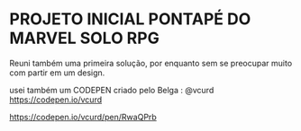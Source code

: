 # PROJETO INICIAL PONTAPÉ DO MARVEL SOLO RPG

Reuni também uma primeira solução, por enquanto sem se preocupar muito com partir em um design.

usei também um CODEPEN criado pelo Belga :
@vcurd
https://codepen.io/vcurd

https://codepen.io/vcurd/pen/RwaQPrb
